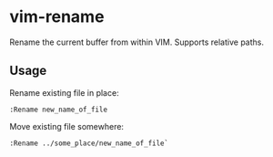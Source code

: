 vim-rename
==========

Rename the current buffer from within VIM. Supports relative paths.

Usage
-----

Rename existing file in place:
```viml
:Rename new_name_of_file
```

Move existing file somewhere:
```viml
:Rename ../some_place/new_name_of_file`
```
